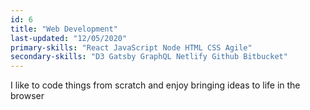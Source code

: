 ```yaml
---
id: 6
title: "Web Development"
last-updated: "12/05/2020"
primary-skills: "React JavaScript Node HTML CSS Agile"
secondary-skills: "D3 Gatsby GraphQL Netlify Github Bitbucket"
---
```


I like to code things from scratch and enjoy bringing ideas to life in the browser